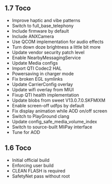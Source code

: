 ## 1.7 Toco

- Improve haptic and vibe patterns
- Switch to full_base_telephony
- Include firmware by default
- Include ANXCamera
- Use QCOM implementation for audio effects
- Turn down doze brightness a little bit more
- Update vendor security patch level
- Enable NearbyMessagingService
- Update Media configs
- Import QTI Codec2 HAL
- Powersaving in charger mode
- Fix broken EGL symlinks
- Update CarrierConfig overlay
- Update wifi overlay from MIUI
- Fixup QTI health implementation
- Update blobs from sweet V13.0.7.0.SKFMIXM
- Enable screen-off udfps by default
- Fix display animation while AOD on/off screen
- Switch to PlayGround clang
- Update config_safe_media_volume_index
- Switch to source-built MliPay interface
- Tune for AOD

## 1.6 Toco

- Initial official build
- Enforcing user build
- CLEAN FLASH is required
- SafetyNet pass without root
